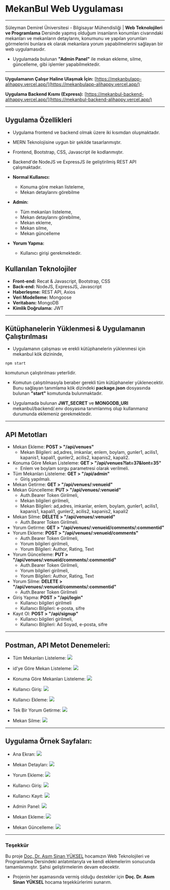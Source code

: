 # MekanBul Web Uygulaması
---
Süleyman Demirel Üniversitesi - Bilgisayar Mühendisliği | **Web Teknolojileri ve Programlama** Dersinde yapmış olduğum insanların konumları civarındaki mekanları ve mekanların detaylarını, konumunu ve yapılan yorumları görmelerini bunlara ek olarak mekanlara yorum yapabilmelerini sağlayan bir web uygulamasıdır.

 * Uygulamada bulunan **"Admin Panel"** ile mekan ekleme, silme, güncelleme, gibi işlemler yapabilmektedir.

---

**Uygulamanın Çalışır Haline Ulaşmak İçin:**
[https://mekanbulapp-alihappy.vercel.app/](https://mekanbulapp-alihappy.vercel.app/)

**Uygulama Backend Kısmı (Express):**
[https://mekanbul-backend-alihappy.vercel.app/](https://mekanbul-backend-alihappy.vercel.app/)

---

## Uygulama Özellikleri
 - Uygulama frontend ve backend olmak üzere iki kısımdan oluşmaktadır.
 - MERN Teknolojisine uygun bir şekilde tasarlanmıştır.
 - Frontend, Bootstrap, CSS, Javascript ile kodlanmıştır. 
 - Backend'de NodeJS ve ExpressJS ile geliştirilmiş REST API çalışmaktadır.

- **Normal Kullanıcı:** 
  + Konuma göre mekan listeleme,
  + Mekan detaylarını görebilme

- **Admin:** 
  + Tüm mekanları listeleme,
  + Mekan detaylarını görebilme, 
  + Mekan ekleme,
  + Mekan silme, 
  + Mekan güncelleme

- **Yorum Yapma:**
  + Kullanıcı girişi gerekmektedir.

 
## Kullanılan Teknolojiler
 - **Front-end:** Recat & Javascript, Bootstrap, CSS
 - **Back-end:** NodeJS, ExpressJS, Javascript
 - **Haberleşme:** REST API, Axios
 - **Veri Modelleme:** Mongoose
 - **Veritabanı:** MongoDB
 - **Kimlik Doğrulama:** JWT

---

## Kütüphanelerin Yüklenmesi & Uygulamanın Çalıştırılması
- Uygulamanın çalışması ve erekli kütüphanelerin yüklenmesi için mekanbul kök dizininde,
 ```
 npm start 
 ```
  komutunun çalıştırılması yeterlidir.

 - Komutun çalışıtılmasıyla beraber gerekli tüm kütüphaneler yüklenecektir. Bunu sağlayan tanımlama kök dizindeki **package.json** dosyasında bulunan **"start"** komutunda bulunmaktadır.

- Uygulamada bulunan **JWT_SECRET** ve **MONGODB_URI** mekanbul/backend/.env dosyasına tanımlanmış olup kullanmanız durumunda eklemeniz gerekmektedir.

---


## API Metotları
- Mekan Ekleme: **POST > "/api/venues"**
  + Mekan Bilgileri: ad,adres, imkanlar, enlem, boylam, gunler1, acilis1, kapanis1, kapali1, gunler2, acilis2, kapanis2, kapali2.
- Konuma Göre Mekan Listeleme: **GET > "/api/venues?lat=37&lont=35"**
  + Enlem ve boylam sorgu parametresi olarak verilmeli.
- Tüm Mekanları Listeleme: **GET > "/api/admin"** 
  + Giriş yapılmalı.
- Mekan Getirme: **GET > "/api/venues/:venueid"**
- Mekan Güncelleme: **PUT > "/api/venues/:venueid"** 
  + Auth.Bearer Token Girilmeli, 
  + Mekan bilgileri girilmeli, 
  + Mekan Bilgileri: ad,adres, imkanlar, enlem, boylam, gunler1, acilis1, kapanis1, kapali1, gunler2, acilis2, kapanis2, kapali2
- Mekan Silme: **DELETE > "/api/venues/:venueid"** 
  + Auth.Bearer Token Girilmeli.
- Yorum Getirme: **GET > "/api/venues/:venueid/comments/:commentid"**
- Yorum Ekleme: **POST > "/api/venues/:venueid/comments"**
  + Auth.Bearer Token Girilmeli,
  + Yorum bilgileri girilmeli,
  + Yorum Bilgileri: Author, Rating, Text
- Yorum Güncelleme: **PUT > "/api/venues/:venueid/comments/:commentid"**
  + Auth.Bearer Token Girilmeli,
  + Yorum bilgileri girilmeli,
  + Yorum Bilgileri: Author, Rating, Text
- Yorum Silme: **DELETE > "/api/venues/:venueid/comments/:commentid"** 
  + Auth.Bearer Token Girilmeli
- Giriş Yapma: **POST > "/api/login"** 
  + Kullanıcı bilgileri girilmeli
  + Kullanıcı Bilgileri: e-posta, sifre
- Kayıt Ol: **POST > "/api/signup"**
  + Kullanıcı bilgileri girilmeli,
  + Kullanıcı Bilgileri: Ad Soyad, e-posta, sifre


---


## Postman, API Metot Denemeleri:
 - Tüm Mekanları Listeleme:
 ![](/readmeImg/tumMekan.png)

 - id'ye Göre Mekan Listeleme:
 ![](/readmeImg/idMekan.png)

 - Konuma Göre Mekanları Listeleme: 
 ![](/readmeImg/latLong.png)

 - Kullanıcı Giriş: 
 ![](/readmeImg/login.png)
 - Kullanıcı Ekleme:
 ![](/readmeImg/signup.png)

 - Tek Bir Yorum Getirme: 
 ![](/readmeImg/yorumGetir.png)

 - Mekan Silme: 
 ![](/readmeImg/mekanSil.png)


---


## Uygulama Örnek Sayfaları:
 - Ana Ekran:
 ![](/readmeImg/home.png)

 - Mekan Detayları:
 ![](/readmeImg/mekanDetay.png)

 - Yorum Ekleme:
 ![](/readmeImg/yorumEkle.png)

 - Kullanıcı Giriş: 
 ![](/readmeImg/loginPage.png)

 - Kullanıcı Kayıt:
 ![](/readmeImg/signupPage.png)

 - Admin Panel: 
 ![](/readmeImg/adminPanel.png)

 - Mekan Ekleme: 
 ![](/readmeImg/newPage.png)

 - Mekan Güncelleme: 
 ![](/readmeImg/updatePage.png)


---


### Teşekkür
  Bu proje [Doç. Dr. Asım Sinan YÜKSEL](https://github.com/asimsinan) hocamızın Web Teknolojileri ve Programlama Dersindeki anlatımlarıyla ve kendi eklemelerim sonucunda tamamlanmıştır. Şahsi geliştirmelerim devam edecektir.

 - Projenin her aşamasında vermiş olduğu destekler için **Doç. Dr. Asım Sinan YÜKSEL** hocama teşekkürlerimi sunarım.
